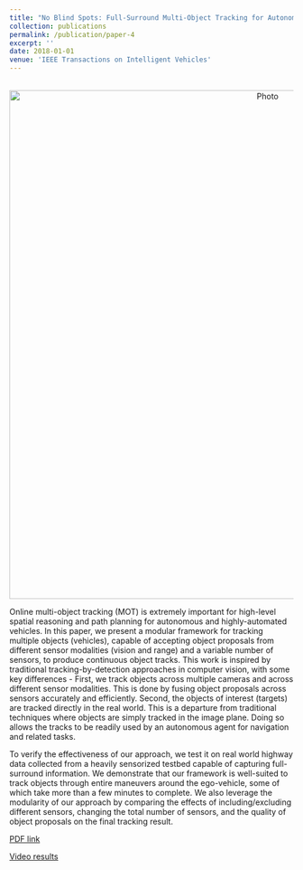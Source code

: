 ```yaml
---
title: "No Blind Spots: Full-Surround Multi-Object Tracking for Autonomous Vehicles using Cameras & LiDARs"
collection: publications
permalink: /publication/paper-4
excerpt: ''
date: 2018-01-01
venue: 'IEEE Transactions on Intelligent Vehicles'
---
```

<p align="center">
  <img src="https://arangesh.github.io/images/paper-4-im.png?raw=true" alt="Photo" style="width: 900px;"/> 
</p>

Online multi-object tracking (MOT) is extremely important for high-level spatial reasoning and path planning for autonomous and highly-automated vehicles. In this paper, we present a modular framework for tracking multiple objects (vehicles), capable of accepting object proposals from different sensor modalities (vision and range) and a variable number of sensors, to produce continuous object tracks. This work is inspired by traditional tracking-by-detection approaches in computer vision, with some key differences - First, we track objects across multiple cameras and across different sensor modalities. This is done by fusing object proposals across sensors accurately and efficiently. Second, the objects of interest (targets) are tracked directly in the real world. This is a departure from traditional techniques where objects are simply tracked in the image plane. Doing so allows the tracks to be readily used by an autonomous agent for navigation and related tasks.

To verify the effectiveness of our approach, we test it on real world highway data collected from a heavily sensorized testbed capable of capturing full-surround information. We demonstrate that our framework is well-suited to track objects through entire maneuvers around the ego-vehicle, some of which take more than a few minutes to complete. We also leverage the modularity of our approach by comparing the effects of including/excluding different sensors, changing the total number of sensors, and the quality of object proposals on the final tracking result.

[PDF link](http://cvrr.ucsd.edu/publications/2018/M3OT.pdf)

[Video results](https://www.youtube.com/watch?v=UowMiGXoWbc&t=2s&index=1&list=PLUebh5NWCQUbP9LXdV8E_b-6y7C9hIEHT)
